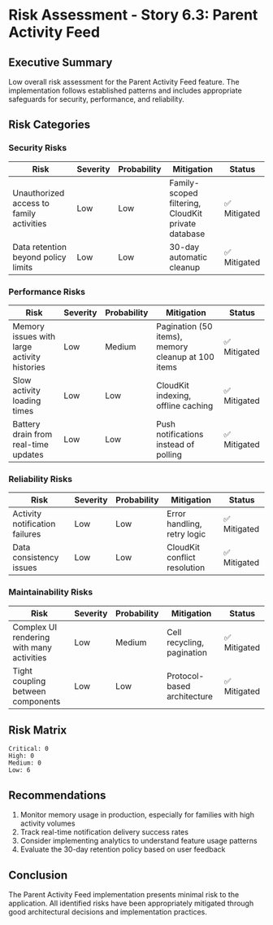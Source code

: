# Risk Assessment - Story 6.3: Parent Activity Feed

## Executive Summary

Low overall risk assessment for the Parent Activity Feed feature. The implementation follows established patterns and includes appropriate safeguards for security, performance, and reliability.

## Risk Categories

### Security Risks

| Risk | Severity | Probability | Mitigation | Status |
|------|----------|-------------|------------|--------|
| Unauthorized access to family activities | Low | Low | Family-scoped filtering, CloudKit private database | ✅ Mitigated |
| Data retention beyond policy limits | Low | Low | 30-day automatic cleanup | ✅ Mitigated |

### Performance Risks

| Risk | Severity | Probability | Mitigation | Status |
|------|----------|-------------|------------|--------|
| Memory issues with large activity histories | Low | Medium | Pagination (50 items), memory cleanup at 100 items | ✅ Mitigated |
| Slow activity loading times | Low | Low | CloudKit indexing, offline caching | ✅ Mitigated |
| Battery drain from real-time updates | Low | Low | Push notifications instead of polling | ✅ Mitigated |

### Reliability Risks

| Risk | Severity | Probability | Mitigation | Status |
|------|----------|-------------|------------|--------|
| Activity notification failures | Low | Low | Error handling, retry logic | ✅ Mitigated |
| Data consistency issues | Low | Low | CloudKit conflict resolution | ✅ Mitigated |

### Maintainability Risks

| Risk | Severity | Probability | Mitigation | Status |
|------|----------|-------------|------------|--------|
| Complex UI rendering with many activities | Low | Medium | Cell recycling, pagination | ✅ Mitigated |
| Tight coupling between components | Low | Low | Protocol-based architecture | ✅ Mitigated |

## Risk Matrix

```
Critical: 0
High: 0
Medium: 0
Low: 6
```

## Recommendations

1. Monitor memory usage in production, especially for families with high activity volumes
2. Track real-time notification delivery success rates
3. Consider implementing analytics to understand feature usage patterns
4. Evaluate the 30-day retention policy based on user feedback

## Conclusion

The Parent Activity Feed implementation presents minimal risk to the application. All identified risks have been appropriately mitigated through good architectural decisions and implementation practices.